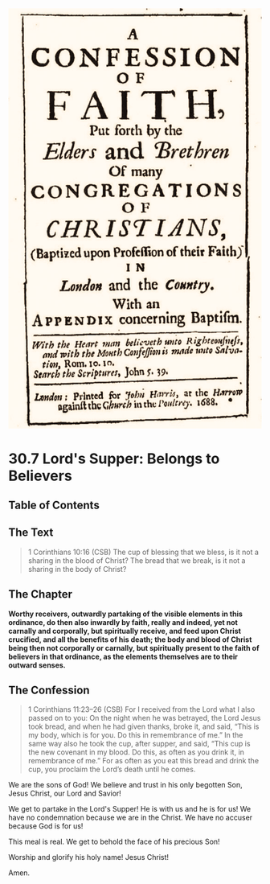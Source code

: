 <img class="intro-right" src="art-1689.png">

# 30.7 Lord's Supper: Belongs to Believers

## Table of Contents

<!-- toc -->

## The Text

>1 Corinthians 10:16 (CSB) The cup of blessing that we bless, is it not a sharing in the blood of Christ? The bread that we break, is it not a sharing in the body of Christ?

## The Chapter

**Worthy receivers, outwardly partaking of the visible elements in this ordinance, do then also inwardly by faith, really and indeed, yet not carnally and corporally, but spiritually receive, and feed upon Christ crucified, and all the benefits of his death; the body and blood of Christ being then not corporally or carnally, but spiritually present to the faith of believers in that ordinance, as the elements themselves are to their outward senses.**

## The Confession

>1 Corinthians 11:23–26 (CSB) For I received from the Lord what I also passed on to you: On the night when he was betrayed, the Lord Jesus took bread, and when he had given thanks, broke it, and said, “This is my body, which is for you. Do this in remembrance of me.” In the same way also he took the cup, after supper, and said, “This cup is the new covenant in my blood. Do this, as often as you drink it, in remembrance of me.” For as often as you eat this bread and drink the cup, you proclaim the Lord’s death until he comes.

We are the sons of God! We believe and trust in his only begotten Son, Jesus Christ, our Lord and Savior!

We get to partake in the Lord's Supper! He is with us and he is for us! We have no condemnation because we are in the Christ. We have no accuser because God is for us!

This meal is real. We get to behold the face of his precious Son!

Worship and glorify his holy name! Jesus Christ!

Amen.
